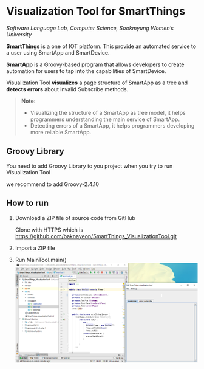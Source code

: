 Visualization Tool for SmartThings
===================
*Software Language Lab, Computer Science, Sookmyung Women’s University*




**SmartThings** is a one of IOT platform. This provide an automated service to a user using SmartApp and SmartDevice.

**SmartApp** is a Groovy-based program that allows developers to create automation for users to tap into the capabilities of SmartDevice.



Visualization Tool **visualizes** a page structure of SmartApp as a tree and **detects errors** about invalid Subscribe methods.




> **Note:**
> - Visualizing the structure of a SmartApp as tree model, it helps programmers understanding the main service of SmartApp. 
> - Detecting errors of a SmartApp, it helps programmers developing more reliable SmartApp. 


Groovy Library
-------------
You need to add Groovy Library to you project when you try to run Visualization Tool

we recommend to add Groovy-2.4.10



How to run
-------------
1. Download a ZIP file of source code from GitHub 

    Clone with HTTPS which is https://github.com/baknayeon/SmartThings_VisualizationTool.git


2. Import a ZIP file


3. Run MainTool.main()
![Visualization Tool](https://github.com/baknayeon/SmartThings_VisualizationTool/blob/master/maintool.PNG)

